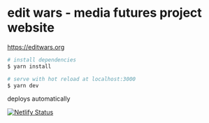 # edit wars - media futures project website

https://editwars.org

```bash
# install dependencies
$ yarn install

# serve with hot reload at localhost:3000
$ yarn dev

```

deploys automatically


[![Netlify Status](https://api.netlify.com/api/v1/badges/e4546a30-3112-40c3-afb5-990a7e9ea599/deploy-status)](https://app.netlify.com/sites/edit-wars/deploys)

